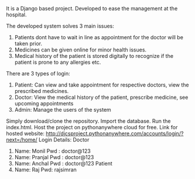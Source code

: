 It is a Django based project. Developed to ease the management at the hospital. 

The developed system solves 3 main issues:
1. Patients dont have to wait in line as appointment for the doctor will be taken prior.
2. Medicines can be given online for minor health issues.
3. Medical history of the patient is stored digitally to recognize if the patient is prone to any allergies etc.

There are 3 types of login:
1. Patient: Can view and take appointment for respective doctors, view the prescribed medicines.
2. Doctor: View the medical history of the patient, prescribe medicine, see upcoming appointments
3. Admin: Manage the users of the system

Simply download/clone the repository. Import the database. Run the index.html.
Host the project on pythonanywhere cloud for free. 
Link for hosted website: http://djcsproject.pythonanywhere.com/accounts/login/?next=/home/
Login Details:
Doctor
1. Name: Monil
   Pwd : doctor@123
2. Name: Pranjal
   Pwd : doctor@123
3. Name: Anchal
   Pwd : doctor@123
Patient
1. Name: Raj
   Pwd: rajsimran

